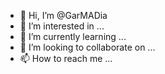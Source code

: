 - 👋 Hi, I’m @GarMADia
- 👀 I’m interested in ...
- 🌱 I’m currently learning ...
- 💞️ I’m looking to collaborate on ...
- 📫 How to reach me ...

<!---
GarMADia/GarMADia is a ✨ special ✨ repository because its `README.md` (this file) appears on your GitHub profile.
You can click the Preview link to take a look at your changes.
--->
